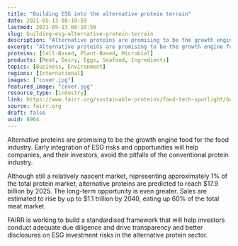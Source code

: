```yaml
---
title: "Building ESG into the alternative protein terrain"
date: 2021-05-13 08:10:59
lastmod: 2021-05-13 08:10:59
slug: building-esg-alternative-protein-terrain
description: "Alternative proteins are promising to be the growth engine food for the food industry. Early integration of ESG risks and opportunities will help companies, and their investors, avoid the pitfalls of the conventional protein industry.Although still a relatively nascent market, representing approximately 1% of the total protein market, alternative proteins are predicted to reach $17.9 billion by 2025. The long-term opportunity is even greater. Sales are estimated to rise by up to $1.1 trillion by 2040, eating up 60% of the total meat market."
excerpt: "Alternative proteins are promising to be the growth engine food for the food industry. Early integration of ESG risks and opportunities will help companies, and their investors, avoid the pitfalls of the conventional protein industry.Although still a relatively nascent market, representing approximately 1% of the total protein market, alternative proteins are predicted to reach $17.9 billion by 2025. The long-term opportunity is even greater. Sales are estimated to rise by up to $1.1 trillion by 2040, eating up 60% of the total meat market."
proteins: [Cell-Based, Plant-Based, Microbial]
products: [Meat, Dairy, Eggs, Seafood, Ingredients]
topics: [Business, Environment]
regions: [International]
images: ["cover.jpg"]
featured_image: "cover.jpg"
resource_type: [industry]
link: https://www.fairr.org/sustainable-proteins/food-tech-spotlight/building-esg-into-the-alternative-protein-terrain/
source: fairr.org
draft: false
uuid: 8964
---
```

Alternative proteins are promising to be the growth engine food for the
food industry. Early integration of ESG risks and opportunities will
help companies, and their investors, avoid the pitfalls of the
conventional protein industry.

Although still a relatively nascent market, representing approximately
1% of the total protein market, alternative proteins are predicted to
reach \$17.9 billion by 2025. The long-term opportunity is even greater.
Sales are estimated to rise by up to \$1.1 trillion by 2040, eating up
60% of the total meat market.

FAIRR is working to build a standardised framework that will help
investors conduct adequate due diligence and drive transparency and
better disclosures on ESG investment risks in the alternative protein
sector.
